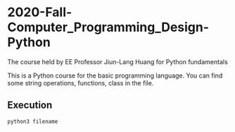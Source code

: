 # 2020-Fall-Computer_Programming_Design-Python
The course held by EE Professor Jiun-Lang Huang for Python fundamentals

This is a Python course for the basic programming language. You can find some string operations, functions, class in the file.
## Execution
```python3 filename```
